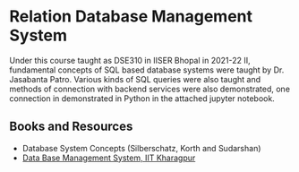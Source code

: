 # Relation Database Management System
Under this course taught as DSE310 in IISER Bhopal in 2021-22 II, fundamental concepts of SQL based database systems were taught by Dr. Jasabanta Patro. Various kinds of SQL queries were also taught and methods of connection with backend services were also demonstrated, one connection in demonstrated in Python in the attached jupyter notebook.

## Books and Resources
- Database System Concepts (Silberschatz, Korth and Sudarshan)
- [Data Base Management System, IIT Kharagpur](https://nptel.ac.in/courses/106105175)